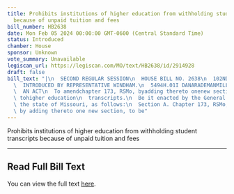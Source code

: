 ```yaml
---
title: Prohibits institutions of higher education from withholding student transcripts
  because of unpaid tuition and fees
bill_number: HB2638
date: Mon Feb 05 2024 00:00:00 GMT-0600 (Central Standard Time)
status: Introduced
chamber: House
sponsor: Unknown
vote_summary: Unavailable
legiscan_url: https://legiscan.com/MO/text/HB2638/id/2914928
draft: false
bill_text: "|\n  SECOND REGULAR SESSION\n  HOUSE BILL NO. 2638\n  102ND GENERAL ASSEMBLY\n\
  \  INTRODUCED BY REPRESENTATIVE WINDHAM.\n  5494H.01I DANARADEMANMILLER,ChiefClerk\n\
  \  AN ACT\n  To amendchapter 173, RSMo, byadding thereto onenew section relating\
  \ tohigher education\n  transcripts.\n  Be it enacted by the General Assembly of\
  \ the state of Missouri, as follows:\n  Section A. Chapter 173, RSMo, is amended\
  \ by adding thereto one new section, to be"
---
```

Prohibits institutions of higher education from withholding student transcripts because of unpaid tuition and fees

---

## Read Full Bill Text

You can view the full text [here](https://legiscan.com/MO/text/HB2638/id/2914928).
